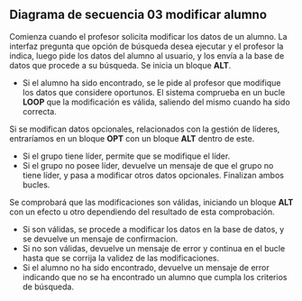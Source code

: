 ## Diagrama de secuencia 03 modificar alumno

Comienza cuando el profesor solicita modificar los datos de un alumno. La interfaz pregunta que opción de búsqueda desea ejecutar y el profesor la indica, luego pide los datos del alumno al usuario, y los envía a la base de datos que procede a su búsqueda. Se inicia un bloque **ALT**.
* Si el alumno ha sido encontrado, se le pide al profesor que modifique los datos que considere oportunos. El sistema comprueba en un bucle **LOOP** que la modificación es válida, saliendo del mismo cuando ha sido correcta.

Si se modifican datos opcionales, relacionados con la gestión de líderes, entraríamos en un bloque **OPT** con un bloque **ALT** dentro de este.
  * Si el grupo tiene líder, permite que se modifique el líder.
  * Si el grupo no posee líder, devuelve un mensaje de que el grupo no tiene líder, y pasa a modificar otros datos opcionales. Finalizan ambos bucles. 
  
  Se comprobará que las modificaciones son válidas, iniciando un bloque **ALT** con un efecto u otro dependiendo del resultado de esta comprobación.
  
  * Si son válidas, se procede a modificar los datos en la base de datos, y se devuelve un mensaje de confirmacion.
  * Si no son válidas, devuelve un mensaje de error y continua en el bucle hasta que se corrija la validez de las modificaciones.
* Si el alumno no ha sido encontrado, devuelve un mensaje de error indicando que no se ha encontrado un alumno que cumpla los criterios de búsqueda.
